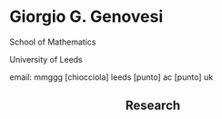 <html lang="en">
<head>
<meta charset="utf-8"/>
</head>
<body>
  <h1>
    Giorgio G. Genovesi
  </h1>
<section>
<p>School of Mathematics</p>
<p>University of Leeds</p>
<p> email: mmggg [chiocciola] leeds [punto] ac [punto] uk </p>
  <article>
    <header>
      <hgroup>
        <h2>
          Research
        </h2>
      </hgroup>
    </header>
        
  </article>
</section>
  
</body>
</html>

